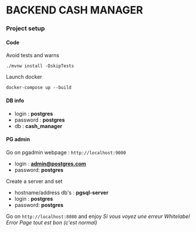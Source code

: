 # BACKEND CASH MANAGER

### Project setup

#### Code

Avoid tests and warns

```
./mvnw install -DskipTests
```

Launch docker

```
docker-compose up --build
```

#### DB info

- login : **postgres**
- password : **postgres**
- db : **cash_manager**

#### PG admin

Go on pgadmin webpage : `http://localhost:9000`

- login : **admin@postgres.com**
- password: **postgres**

Create a server and set

- hostname/address db's : **pgsql-server**
- login : **postgres**
- password: **postgres**

Go on `http://localhost:8080` and enjoy
_Si vous voyez une erreur Whitelabel Error Page tout est bon (c'est normal)_
